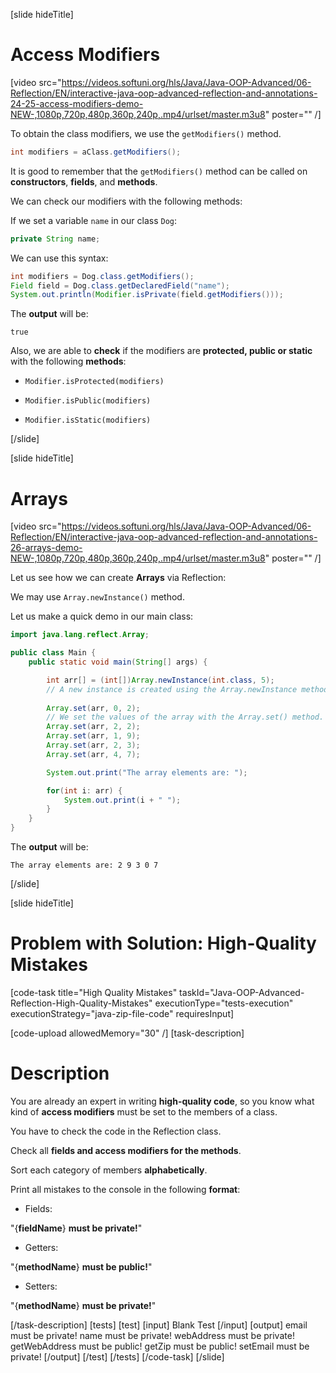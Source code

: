 [slide hideTitle]

# Access Modifiers

[video src="https://videos.softuni.org/hls/Java/Java-OOP-Advanced/06-Reflection/EN/interactive-java-oop-advanced-reflection-and-annotations-24-25-access-modifiers-demo-NEW-,1080p,720p,480p,360p,240p,.mp4/urlset/master.m3u8" poster="" /]

To obtain the class modifiers, we use the `getModifiers()` method.

```java
int modifiers = aClass.getModifiers();
```

It is good to remember that the `getModifiers()` method can be called on **constructors**, **fields**, and **methods**.

We can check our modifiers with the following methods:

If we set a variable `name` in our class `Dog`:

``` java
private String name;
```

We can use this syntax:

```java
int modifiers = Dog.class.getModifiers();
Field field = Dog.class.getDeclaredField("name");
System.out.println(Modifier.isPrivate(field.getModifiers()));
```

The **output** will be:

```
true
```

Also, we are able to **check** if the modifiers are **protected, public or static** with the following **methods**:

- `Modifier.isProtected(modifiers)`

- `Modifier.isPublic(modifiers)`

- `Modifier.isStatic(modifiers)`



[/slide]

[slide hideTitle]

# Arrays

[video src="https://videos.softuni.org/hls/Java/Java-OOP-Advanced/06-Reflection/EN/interactive-java-oop-advanced-reflection-and-annotations-26-arrays-demo-NEW-,1080p,720p,480p,360p,240p,.mp4/urlset/master.m3u8" poster="" /]

Let us see how we can create **Arrays** via Reflection:

We may use `Array.newInstance()` method.

Let us make a quick demo in our main class:


``` java 
import java.lang.reflect.Array;

public class Main {
    public static void main(String[] args) {

        int arr[] = (int[])Array.newInstance(int.class, 5);
        // A new instance is created using the Array.newInstance method.
        
        Array.set(arr, 0, 2); 
        // We set the values of the array with the Array.set() method.
        Array.set(arr, 2, 2);
        Array.set(arr, 1, 9);
        Array.set(arr, 2, 3);
        Array.set(arr, 4, 7);

        System.out.print("The array elements are: ");

        for(int i: arr) {
            System.out.print(i + " ");
        }
    }
}

```

The **output** will be:

```
The array elements are: 2 9 3 0 7
```


[/slide]

[slide hideTitle]
# Problem with Solution: High-Quality Mistakes

[code-task title="High Quality Mistakes" taskId="Java-OOP-Advanced-Reflection-High-Quality-Mistakes" executionType="tests-execution" executionStrategy="java-zip-file-code" requiresInput]

[code-upload allowedMemory="30" /]
[task-description]
# Description
You are already an expert in writing **high-quality code**, so you know what kind of **access modifiers** must be set to the members of a class. 

You have to check the code in the Reflection class. 

Check all **fields and access modifiers for the methods**. 

Sort each category of members **alphabetically**. 

Print all mistakes to the console in the following **format**:

- Fields:

"\{**fieldName**\} **must be private!**"

- Getters:

"\{**methodName**\} **must be public!**"

- Setters:

"\{**methodName**\} **must be private!**"


[/task-description]
[tests]
[test]
[input]
Blank Test
[/input]
[output]
email must be private!
name must be private!
webAddress must be private!
getWebAddress must be public!
getZip must be public!
setEmail must be private!
[/output]
[/test]
[/tests]
[/code-task]
[/slide]

